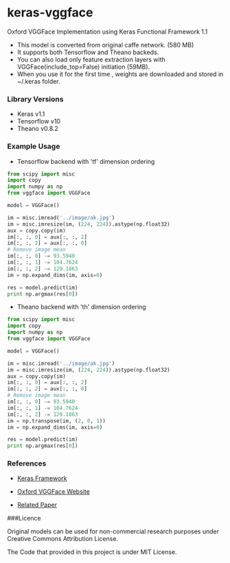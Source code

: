 # keras-vggface

Oxford VGGFace  Implementation using Keras Functional Framework 1.1

- This model is converted from original caffe network. (580 MB)
- It supports both Tensorflow and Theano backeds.
- You can also load only feature extraction layers with VGGFace(include_top=False) initiation (59MB).
- When you use it for the first time , weights are downloaded and stored in ~/.keras folder.


### Library Versions

- Keras v1.1
- Tensorflow v10
- Theano v0.8.2

### Example Usage

- Tensorflow backend with 'tf' dimension ordering

~~~python
from scipy import misc
import copy
import numpy as np
from vggface import VGGFace

model = VGGFace()

im = misc.imread('../image/ak.jpg')
im = misc.imresize(im, (224, 224)).astype(np.float32)
aux = copy.copy(im)
im[:, :, 0] = aux[:, :, 2]
im[:, :, 2] = aux[:, :, 0]
# Remove image mean
im[:, :, 0] -= 93.5940
im[:, :, 1] -= 104.7624
im[:, :, 2] -= 129.1863
im = np.expand_dims(im, axis=0)

res = model.predict(im)
print np.argmax(res[0])

~~~

- Theano backend with 'th' dimension ordering

~~~python
from scipy import misc
import copy
import numpy as np
from vggface import VGGFace

model = VGGFace()

im = misc.imread('../image/ak.jpg')
im = misc.imresize(im, (224, 224)).astype(np.float32)
aux = copy.copy(im)
im[:, :, 0] = aux[:, :, 2]
im[:, :, 2] = aux[:, :, 0]
# Remove image mean
im[:, :, 0] -= 93.5940
im[:, :, 1] -= 104.7624
im[:, :, 2] -= 129.1863
im = np.transpose(im, (2, 0, 1))
im = np.expand_dims(im, axis=0)

res = model.predict(im)
print np.argmax(res[0])
~~~


### References

- [Keras Framework](www.keras.io)

- [Oxford VGGFace Website](http://www.robots.ox.ac.uk/~vgg/software/vgg_face/)

- [Related Paper](http://www.robots.ox.ac.uk/~vgg/publications/2015/Parkhi15/parkhi15.pdf)


###Licence 

Original models can be used for non-commercial research purposes under Creative Commons Attribution License.

The Code that provided in this project is under MIT License.
